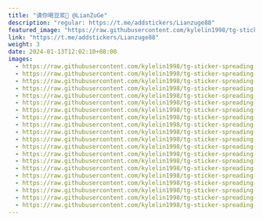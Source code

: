 ```yaml
---
title: "请你喝豆浆🥛 @LianZuGe"
description: "regular: https://t.me/addstickers/Lianzuge88"
featured_image: "https://raw.githubusercontent.com/kylelin1998/tg-sticker-spreading-worldwide-images/main/img/8501a2c5-82d7-4c37-aaaf-dee4e5cfc442.jpg"
link: "https://t.me/addstickers/Lianzuge88"
weight: 3
date: 2024-01-13T12:02:10+08:00
images:
  - https://raw.githubusercontent.com/kylelin1998/tg-sticker-spreading-worldwide-images/main/img/8501a2c5-82d7-4c37-aaaf-dee4e5cfc442.jpg
  - https://raw.githubusercontent.com/kylelin1998/tg-sticker-spreading-worldwide-images/main/img/370a7439-1cee-4293-82ec-53d934b62b66.jpg
  - https://raw.githubusercontent.com/kylelin1998/tg-sticker-spreading-worldwide-images/main/img/e1e8890d-27c5-4c0a-9e96-dd3a7202bd9d.jpg
  - https://raw.githubusercontent.com/kylelin1998/tg-sticker-spreading-worldwide-images/main/img/55dc1674-3df6-47c1-bd0b-6f414e1a40a3.jpg
  - https://raw.githubusercontent.com/kylelin1998/tg-sticker-spreading-worldwide-images/main/img/9b9fdcc5-771f-423f-a933-4d04ef0e3386.jpg
  - https://raw.githubusercontent.com/kylelin1998/tg-sticker-spreading-worldwide-images/main/img/19ee3cc1-4e80-45af-ae48-7c422519cb93.jpg
  - https://raw.githubusercontent.com/kylelin1998/tg-sticker-spreading-worldwide-images/main/img/ad9a2e87-bcd9-4b6b-8d81-dcf55069bde9.jpg
  - https://raw.githubusercontent.com/kylelin1998/tg-sticker-spreading-worldwide-images/main/img/d90fc0e2-fb5a-4322-90d4-3ac458399175.jpg
  - https://raw.githubusercontent.com/kylelin1998/tg-sticker-spreading-worldwide-images/main/img/72de9949-f714-4592-9757-288d83c2a760.jpg
  - https://raw.githubusercontent.com/kylelin1998/tg-sticker-spreading-worldwide-images/main/img/54e3450a-7d3c-4f5b-ba91-e5cba2d2f666.jpg
  - https://raw.githubusercontent.com/kylelin1998/tg-sticker-spreading-worldwide-images/main/img/f7fdca71-452c-4332-9017-db0c8ea4ff61.jpg
  - https://raw.githubusercontent.com/kylelin1998/tg-sticker-spreading-worldwide-images/main/img/fc90c2e4-205a-490c-886b-3d741b925f30.jpg
  - https://raw.githubusercontent.com/kylelin1998/tg-sticker-spreading-worldwide-images/main/img/220f54af-0f32-4959-b2e5-204984efac89.jpg
  - https://raw.githubusercontent.com/kylelin1998/tg-sticker-spreading-worldwide-images/main/img/e20c6642-5573-43c2-88b8-ec2b271402c2.jpg
  - https://raw.githubusercontent.com/kylelin1998/tg-sticker-spreading-worldwide-images/main/img/920b5a19-166a-4bb1-8ca5-d6eba1a7ae23.jpg
  - https://raw.githubusercontent.com/kylelin1998/tg-sticker-spreading-worldwide-images/main/img/700d99da-03ab-4001-9f14-78acd6c3759c.jpg
  - https://raw.githubusercontent.com/kylelin1998/tg-sticker-spreading-worldwide-images/main/img/2fa366a7-e957-456b-bdf0-1ba65d8477fe.jpg
  - https://raw.githubusercontent.com/kylelin1998/tg-sticker-spreading-worldwide-images/main/img/df6fd41b-cc33-4b34-9df4-974c27502b62.jpg
  - https://raw.githubusercontent.com/kylelin1998/tg-sticker-spreading-worldwide-images/main/img/6c02b72c-3155-42e4-8474-7affb5398d98.jpg
  - https://raw.githubusercontent.com/kylelin1998/tg-sticker-spreading-worldwide-images/main/img/2415d3c3-c539-48fe-9024-0a53ec01d926.jpg
---
```

